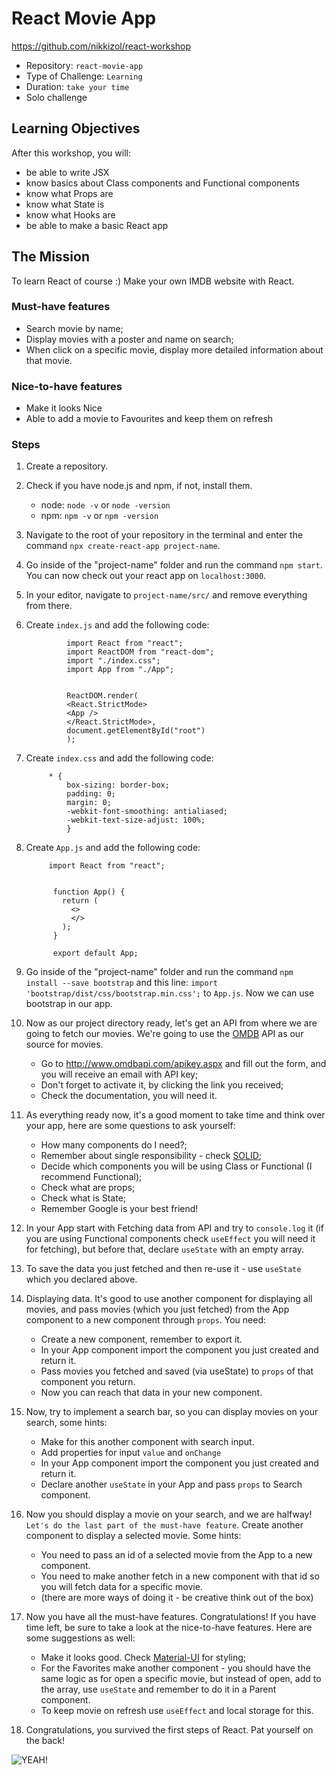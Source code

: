 # React Movie App

https://github.com/nikkizol/react-workshop

- Repository: `react-movie-app`
- Type of Challenge: `Learning`
- Duration: `take your time`
- Solo challenge

## Learning Objectives 
After this workshop, you will:
- be able to write JSX
- know basics about Class components and Functional components
- know what Props are
- know what State is
- know what Hooks are
- be able to make a basic React app

## The Mission
To learn React of course :) Make your own IMDB website with React.

### Must-have features

- Search movie by name;
- Display movies with a poster and name on search;
- When click on a specific movie, display more detailed information about that movie.


### Nice-to-have features
- Make it looks Nice
- Able to add a movie to Favourites and keep them on refresh 


### Steps
1. Create a repository.
2. Check if you have node.js and npm, if not, install them.
    - node: <code>node -v</code> or <code>node -version</code>
    - npm: <code>npm -v</code> or <code>npm -version</code>
3. Navigate to the root of your repository in the terminal and enter the command <code>npx create-react-app project-name</code>.
4. Go inside of the "project-name" folder and run the command <code>npm start</code>. You can now check out your react app on <code>localhost:3000</code>.
5. In your editor, navigate to <code>project-name/src/</code> and remove everything from there.
6. Create <code>index.js</code> and add the following code:

                import React from "react"; 
                import ReactDOM from "react-dom";
                import "./index.css";
                import App from "./App";
                
                                                    
                ReactDOM.render(
                <React.StrictMode>
                <App />
                </React.StrictMode>,
                document.getElementById("root")
                );
7. Create <code>index.css</code> and add the following code:    

            * {
                box-sizing: border-box;
                padding: 0;
                margin: 0;
                -webkit-font-smoothing: antialiased;
                -webkit-text-size-adjust: 100%;
                }
8. Create <code>App.js</code> and add the following code:
   
            import React from "react";
             
             
             function App() {
               return (
                 <>
                 </>
               );
             }
             
             export default App;
             
9. Go inside of the "project-name" folder and run the command <code>npm install --save bootstrap</code> and this line: <code>import 'bootstrap/dist/css/bootstrap.min.css';</code> to <code>App.js</code>. Now we can use bootstrap in our app.        
10. Now as our project directory ready, let's get an API from where we are going to fetch our movies. We're going to use the [OMDB](http://www.omdbapi.com) API as our source for movies.
    - Go to http://www.omdbapi.com/apikey.aspx and fill out the form, and you will receive an email with API key;
    - Don't forget to activate it, by clicking the link you received;
    - Check the documentation, you will need it.
11. As everything ready now, it's a good moment to take time and think over your app, here are some questions to ask yourself:
    - How many components do I need?;
    - Remember about single responsibility - check [SOLID](https://samueleresca.net/solid-principles-using-typescript/);
    - Decide which components you will be using Class or Functional (I recommend Functional);
    - Check what are props;
    - Check what is State;
    - Remember Google is your best friend!
12. In your App start with Fetching data from API and try to <code>console.log</code> it (if you are using Functional components check <code>useEffect</code> you will need it for fetching), but before that, declare <code>useState</code> with an empty array.
13. To save the data you just fetched and then re-use it - use <code>useState</code> which you declared above.
14. Displaying data. It's good to use another component for displaying all movies, and pass movies (which you just fetched) from the App component to a new component through <code>props</code>.
You need:
    - Create a new component, remember to export it.
    - In your App component import the component you just created and return it.
    - Pass movies you fetched and saved (via useState) to <code>props</code> of that component you return.
    - Now you can reach that data in your new component.
15. Now, try to implement a search bar, so you can display movies on your search, some hints:
    - Make for this another component with search input.
    - Add properties for input <code>value</code> and <code>onChange</code>
    - In your App component import the component you just created and return it.
    - Declare another <code>useState</code> in your App and pass <code>props</code> to Search component.
16. Now you should display a movie on your search, and we are halfway! `Let's do the last part of the must-have feature`.
Create another component to display a selected movie. Some hints:
    - You need to pass an id of a selected movie from the App to a new component.
    - You need to make another fetch in a new component with that id so you will fetch data for a specific movie.
    - (there are more ways of doing it - be creative think out of the box)
17. Now you have all the must-have features. Congratulations! If you have time left, be sure to take a look at the nice-to-have features. Here are some suggestions as well:
    - Make it looks good. Check [Material-UI](https://material-ui.com) for styling;
    - For the Favorites make another component - you should have the same logic as for open a specific movie, but instead of open, add to the array, use <code>useState</code> and remember to do it in a Parent component.
    - To keep movie on refresh use <code>useEffect</code> and local storage for this.
18. Congratulations, you survived the first steps of React. Pat yourself on the back!




![YEAH!](https://media.giphy.com/media/KJCsv8KcpwHjG/giphy.gif)

